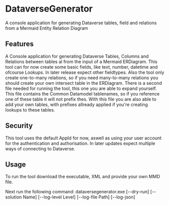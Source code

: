 # DataverseGenerator
A console application for generating Dataverse tables, field and relations from a Mermaid Entity Relation Diagram


## Features

A Console application for generating Dataverse Tables, Columns and Relations between tables al from the input of a Mermaid ERDiagram.
This tool can for now create some basic fields, like text, number, datetime and ofcourse Lookups. In later release expect other fieldtypes.
Also the tool only create one-to-many relations, so if you need many-to-many relations you should create your own intersect table in the ERDiagram.
There is a second file needed for running the tool, this one you are able to expand yourself. This file contains the Common Datamodel tablenames, so if you reference one of these table it will not prefix thes.
With this file you are also able to add your own tables, with prefixes allready applied if you're creating lookups to these tables.

## Security

This tool uses the default AppId for now, aswell as using your user account for the authentication and authorisation. In later updates expect multiple ways of connecting to Dataverse.

## Usage

To run the tool download the executable, XML and provide your own MMD file.

Next run the following command: dataversegenerator.exe <url> <mmd-file> <prefix> [--dry-run] [--solution Name] [--log-level Level] [--log-file Path] [--log-json]
